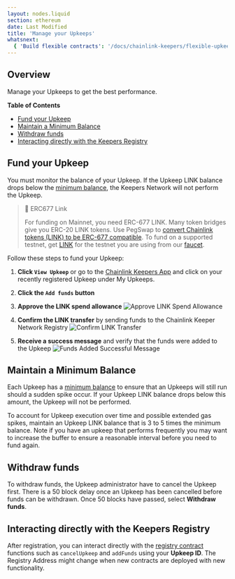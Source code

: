 ```yaml
---
layout: nodes.liquid
section: ethereum
date: Last Modified
title: 'Manage your Upkeeps'
whatsnext:
  { 'Build flexible contracts': '/docs/chainlink-keepers/flexible-upkeeps/', 'FAQ': '/docs/chainlink-keepers/faqs/' }
---
```


## Overview

Manage your Upkeeps to get the best performance.

**Table of Contents**

- [Fund your Upkeep](#fund-your-upkeep)
- [Maintain a Minimum Balance](#maintain-a-minimum-balance)
- [Withdraw funds](#withdraw-funds)
- [Interacting directly with the Keepers Registry](#interacting-directly-with-the-keepers-registry)

## Fund your Upkeep

You must monitor the balance of your Upkeep. If the Upkeep LINK balance drops below the [minimum balance](../keeper-economics/#minimum-balance), the Keepers Network will not perform the Upkeep.

> 📘 ERC677 Link
>
> For funding on Mainnet, you need ERC-677 LINK. Many token bridges give you ERC-20 LINK tokens. Use PegSwap to [convert Chainlink tokens (LINK) to be ERC-677 compatible](https://pegswap.chain.link/). To fund on a supported testnet, get [LINK](../../link-token-contracts/) for the testnet you are using from our [faucet](https://faucets.chain.link/).

Follow these steps to fund your Upkeep:

1. **Click `View Upkeep`** or go to the [Chainlink Keepers App](https://keepers.chain.link) and click on your recently registered Upkeep under My Upkeeps.

1. **Click the `Add funds` button**

1. **Approve the LINK spend allowance**
   ![Approve LINK Spend Allowance](/images/contract-devs/keeper/keeper-approve-allowance.png)

1. **Confirm the LINK transfer** by sending funds to the Chainlink Keeper Network Registry
   ![Confirm LINK Transfer](/images/contract-devs/keeper/keeper-confirm-transfer.png)

1. **Receive a success message** and verify that the funds were added to the Upkeep
   ![Funds Added Successful Message](/images/contract-devs/keeper/keeper-add-funds.png)

## Maintain a Minimum Balance

Each Upkeep has a [minimum balance](../keeper-economics/#minimum-balance) to ensure that an Upkeeps will still run should a sudden spike occur. If your Upkeep LINK balance drops below this amount, the Upkeep will not be performed.

To account for Upkeep execution over time and possible extended gas spikes, maintain an Upkeep LINK balance that is 3 to 5 times the minimum balance. Note if you have an upkeep that performs frequently you may want to increase the buffer to ensure a reasonable interval before you need to fund again.

## Withdraw funds

To withdraw funds, the Upkeep administrator have to cancel the Upkeep first. There is a 50 block delay once an Upkeep has been cancelled before funds can be withdrawn. Once 50 blocks have passed, select **Withdraw funds**.

## Interacting directly with the Keepers Registry

After registration, you can interact directly with the [registry contract](https://etherscan.io/address/0x7b3EC232b08BD7b4b3305BE0C044D907B2DF960B#code) functions such as `cancelUpkeep` and `addFunds` using your **Upkeep ID**. The Registry Address might change when new contracts are deployed with new functionality.
